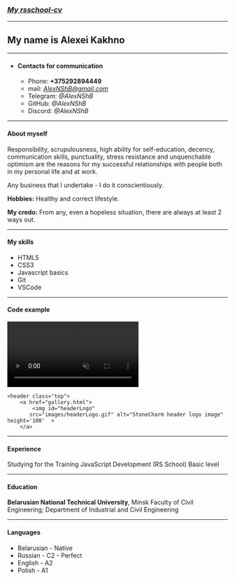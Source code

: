 ### *[My rsschool-cv](https://github.com/AlexNShB/rsschool-cv.git)*
---

## **My name is Alexei Kakhno**

---

* #### **Contacts for communication**
    * Phone: **+375292894449**
    * mail: *AlexNShB@gmail.com*
    * Telegram: *@AlexNShB*
    * GitHub: *@AlexNShB*
    * Discord: *@AlexNShB*

---

#### **About myself**

Responsibility, scrupulousness, high ability for self-education, decency, communication skills, punctuality, stress resistance and unquenchable optimism are the reasons for my successful relationships with people both in my personal life and at work.

Any business that I undertake - I do it conscientiously.

**Hobbies:**
Healthy and correct lifestyle.

**My credo:**
From any, even a hopeless situation, there are always at least 2 ways out.

---

#### **My skills**

- HTML5
- CSS3
- Javascript basics
- Git
- VSCode

---

#### **Code example**

<video autoplay loop muted class="bgvideo" id="bgvideo">
		<source src="video/sky.mp4" type="video/mp4"></source>
  </video>
  
    <header class="top">
		<a href="gallery.html">
			<img id="headerLogo"
           src="images/headerLogo.gif" alt="StoneCharm header logo image" height='100'  >
		</a>

---

#### **Experience**

Studying for the Training JavaScript Development (RS School) Basic level

 ---

#### **Education**

**Belarusian National Technical University**, Minsk
Faculty of Civil Engineering; Department of Industrial and Civil Engineering

 ---

#### **Languages**

* Belarusian - Native
* Russian - C2 - Perfect
* English - A2 
* Polish - A1 
